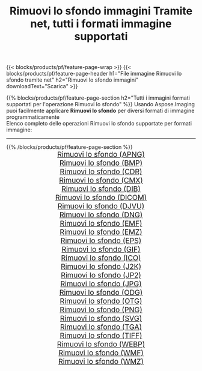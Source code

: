 ﻿---
title: Rimuovi lo sfondo immagini Tramite net, tutti i formati immagine supportati 
weight: 3920
url: /it/net/remove-background 
lang: it
langdirlevel: 2
locales: zh-hans,ja,it,ru,de,es,fr,nl,id,lt,pl,pt,vi,tr,ko,zh-hant,ar,hi,th,sv,cs,uk,he
description: Usando Aspose.Imaging puoi facilmente Rimuovi lo sfondo immagini tramite net
---

{{< blocks/products/pf/feature-page-wrap >}}
{{< blocks/products/pf/feature-page-header h1="File immagine Rimuovi lo sfondo tramite net" h2="Rimuovi lo sfondo immagini" downloadText="Scarica" >}}


{{% blocks/products/pf/feature-page-section  h2="Tutti i immagini formati supportati per l'operazione Rimuovi lo sfondo" %}}
Usando Aspose.Imaging puoi facilmente applicare **Rimuovi lo sfondo** per diversi formati di immagine programmaticamente
<br/>
Elenco completo delle operazioni Rimuovi lo sfondo supportate per formati immagine:
<hr/>
{{% /blocks/products/pf/feature-page-section %}}
<div class="container-fluid productfamilypage bg-gray">
    <div class="convertypes bg-gray agp-content section">
        <div class="container">
		<div class="row other-converters" style="gap: 10px;font-size: 19px;text-align:center;">
		    <div class='col-md-2 other-converter remove-lp remove-rp'><a href="/imaging/it/net/remove-background/apng" style="padding:15px;">Rimuovi lo sfondo (APNG)</a></div><div class='col-md-2 other-converter remove-lp remove-rp'><a href="/imaging/it/net/remove-background/bmp" style="padding:15px;">Rimuovi lo sfondo (BMP)</a></div><div class='col-md-2 other-converter remove-lp remove-rp'><a href="/imaging/it/net/remove-background/cdr" style="padding:15px;">Rimuovi lo sfondo (CDR)</a></div><div class='col-md-2 other-converter remove-lp remove-rp'><a href="/imaging/it/net/remove-background/cmx" style="padding:15px;">Rimuovi lo sfondo (CMX)</a></div><div class='col-md-2 other-converter remove-lp remove-rp'><a href="/imaging/it/net/remove-background/dib" style="padding:15px;">Rimuovi lo sfondo (DIB)</a></div><div class='col-md-2 other-converter remove-lp remove-rp'><a href="/imaging/it/net/remove-background/dicom" style="padding:15px;">Rimuovi lo sfondo (DICOM)</a></div><div class='col-md-2 other-converter remove-lp remove-rp'><a href="/imaging/it/net/remove-background/djvu" style="padding:15px;">Rimuovi lo sfondo (DJVU)</a></div><div class='col-md-2 other-converter remove-lp remove-rp'><a href="/imaging/it/net/remove-background/dng" style="padding:15px;">Rimuovi lo sfondo (DNG)</a></div><div class='col-md-2 other-converter remove-lp remove-rp'><a href="/imaging/it/net/remove-background/emf" style="padding:15px;">Rimuovi lo sfondo (EMF)</a></div><div class='col-md-2 other-converter remove-lp remove-rp'><a href="/imaging/it/net/remove-background/emz" style="padding:15px;">Rimuovi lo sfondo (EMZ)</a></div><div class='col-md-2 other-converter remove-lp remove-rp'><a href="/imaging/it/net/remove-background/eps" style="padding:15px;">Rimuovi lo sfondo (EPS)</a></div><div class='col-md-2 other-converter remove-lp remove-rp'><a href="/imaging/it/net/remove-background/gif" style="padding:15px;">Rimuovi lo sfondo (GIF)</a></div><div class='col-md-2 other-converter remove-lp remove-rp'><a href="/imaging/it/net/remove-background/ico" style="padding:15px;">Rimuovi lo sfondo (ICO)</a></div><div class='col-md-2 other-converter remove-lp remove-rp'><a href="/imaging/it/net/remove-background/j2k" style="padding:15px;">Rimuovi lo sfondo (J2K)</a></div><div class='col-md-2 other-converter remove-lp remove-rp'><a href="/imaging/it/net/remove-background/jp2" style="padding:15px;">Rimuovi lo sfondo (JP2)</a></div><div class='col-md-2 other-converter remove-lp remove-rp'><a href="/imaging/it/net/remove-background/jpg" style="padding:15px;">Rimuovi lo sfondo (JPG)</a></div><div class='col-md-2 other-converter remove-lp remove-rp'><a href="/imaging/it/net/remove-background/odg" style="padding:15px;">Rimuovi lo sfondo (ODG)</a></div><div class='col-md-2 other-converter remove-lp remove-rp'><a href="/imaging/it/net/remove-background/otg" style="padding:15px;">Rimuovi lo sfondo (OTG)</a></div><div class='col-md-2 other-converter remove-lp remove-rp'><a href="/imaging/it/net/remove-background/png" style="padding:15px;">Rimuovi lo sfondo (PNG)</a></div><div class='col-md-2 other-converter remove-lp remove-rp'><a href="/imaging/it/net/remove-background/svg" style="padding:15px;">Rimuovi lo sfondo (SVG)</a></div><div class='col-md-2 other-converter remove-lp remove-rp'><a href="/imaging/it/net/remove-background/tga" style="padding:15px;">Rimuovi lo sfondo (TGA)</a></div><div class='col-md-2 other-converter remove-lp remove-rp'><a href="/imaging/it/net/remove-background/tiff" style="padding:15px;">Rimuovi lo sfondo (TIFF)</a></div><div class='col-md-2 other-converter remove-lp remove-rp'><a href="/imaging/it/net/remove-background/webp" style="padding:15px;">Rimuovi lo sfondo (WEBP)</a></div><div class='col-md-2 other-converter remove-lp remove-rp'><a href="/imaging/it/net/remove-background/wmf" style="padding:15px;">Rimuovi lo sfondo (WMF)</a></div><div class='col-md-2 other-converter remove-lp remove-rp'><a href="/imaging/it/net/remove-background/wmz" style="padding:15px;">Rimuovi lo sfondo (WMZ)</a></div>
                </div>
        </div>
    </div>
</div>
<br/>
